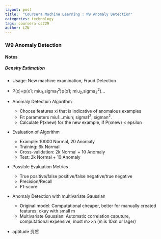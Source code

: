 ```yaml
---
layout: post
title:  "Coursera Machine Learning : W9 Anomaly Detection"
categories: technology
tags: coursera cs229 
author: LZN
---
```


### W9 Anomaly Detection

#### Notes

##### Density Estimation

* Usage: New machine examination, Fraud Detection 
* P(x)=p(x1; miu<sub>1</sub>,sigma<sub>1</sub><sup>2</sup>)p(x1; miu<sub>2</sub>,sigma<sub>2</sub><sup>2</sup>)...
* Anomaly Detection Algorithm
    * Choose features xi that is indicative of anomalous examples
    * Fit parameters miu1...miun; sigma1<sup>2</sup>, sigman<sup>2</sup>.
    * Calculate P(xnew) for the new example, if P(xnew) < epsilon
* Evaluation of Algorithm
    * Example: 10000 Normal, 20 Anomaly
    * Training: 6k Normal
    * Cross-validation: 2k Normal + 10 Anomaly
    * Test: 2k Normal + 10 Anomaly
* Possible Evaluation Metrics
    * True positive/false positive/false negative/true negative
    * Precision/Recall
    * F1-score
* Anomaly Detection with multivariate Gaussian
    * Original model: Computational cheaper, better for manually created features, okay with small m
    * Multivariate Gaussian: Automatic correlation caputure, computational expensive, must m>>n (m is 10xn or lager)



* aptitude 资质
